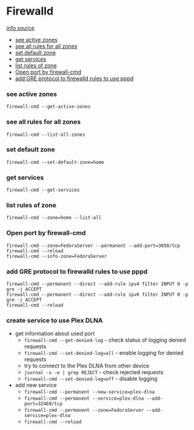 # Firewalld

[info source](https://www.digitalocean.com/community/tutorials/how-to-set-up-a-firewall-using-firewalld-on-centos-7)

<!-- MarkdownTOC autolink="true" lowercase="all" uri_encoding="false" -->

- [see active zones](#see-active-zones)
- [see all rules for all zones](#see-all-rules-for-all-zones)
- [set default zone](#set-default-zone)
- [get services](#get-services)
- [list rules of zone](#list-rules-of-zone)
- [Open port by firewall-cmd](#open-port-by-firewall-cmd)
- [add GRE protocol to firewalld rules to use pppd](#add-gre-protocol-to-firewalld-rules-to-use-pppd)

<!-- /MarkdownTOC -->

### see active zones

```
firewall-cmd --get-active-zones
```


### see all rules for all zones

```
firewall-cmd --list-all-zones
```


### set default zone

```
firewall-cmd --set-default-zone=home
```


### get services

```
firewall-cmd --get-services
```


### list rules of zone

```
firewall-cmd --zone=home --list-all
```


### Open port by firewall-cmd

```
firewall-cmd --zone=FedoraServer --permanent --add-port=3050/tcp
firewall-cmd --reload
firewall-cmd --info-zone=FedoraServer
```


### add GRE protocol to firewalld rules to use pppd

```
firewall-cmd --permanent --direct --add-rule ipv4 filter INPUT 0 -p gre -j ACCEPT
firewall-cmd --permanent --direct --add-rule ipv6 filter INPUT 0 -p gre -j ACCEPT
firewall-cmd --reload
```

### create service to use Plex DLNA

- get information about used port
    - `firewall-cmd --get-denied-log` - check status of logging denied requests
    - `firewall-cmd --set-denied-log=all` - enable logging for denied requests
    - try to connect to the Plex DLNA from other device
    - `journal -x -e | grep REJECT` - check rejected requests
    - `firewall-cmd --set-denied-log=off` - disable logging
- add new service
    - `firewall-cmd --permanent --new-service=plex-dlna`
    - `firewall-cmd --permanent --service=plex-dlna --add-port=32469/tcp`
    - `firewall-cmd --permanent --zone=FedoraServer --add-service=plex-dlna`
    - `firewall-cmd --reload`
    





